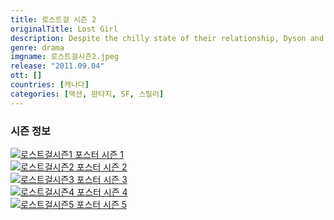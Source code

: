 ```yaml
---
title: 로스트걸 시즌 2
originalTitle: Lost Girl
description: Despite the chilly state of their relationship, Dyson and Bo must work together to stop a band of Dark Fae circus freaks, and a mysterious little girl issues an ominous warning.
genre: drama
imgname: 로스트걸시즌2.jpeg
release: "2011.09.04"
ott: []
countries: [캐나다]
categories: [액션, 판타지, SF, 스릴러]
---
```


### 시즌 정보

<div class="season-list">
<div class="item">
<a href="/drama/로스트걸시즌1" >
<img src="/poster/로스트걸시즌1.jpeg" alt="로스트걸시즌1 포스터 ">
시즌 1</a>
</div>

<div class="item">
<a href="/drama/로스트걸시즌2" >
<img src="/poster/로스트걸시즌2.jpeg" alt="로스트걸시즌2 포스터 ">
시즌 2</a>
</div>

<div class="item">
<a href="/drama/로스트걸시즌3" >
<img src="/poster/로스트걸시즌3.jpeg" alt="로스트걸시즌3 포스터 ">
시즌 3</a>
</div>

<div class="item">
<a href="/drama/로스트걸시즌4" >
<img src="/poster/로스트걸시즌4.jpeg" alt="로스트걸시즌4 포스터 ">
시즌 4</a>
</div>

<div class="item">
<a href="/drama/로스트걸시즌5" >
<img src="/poster/로스트걸시즌5.jpeg" alt="로스트걸시즌5 포스터 ">
시즌 5</a>
</div>
</div>
